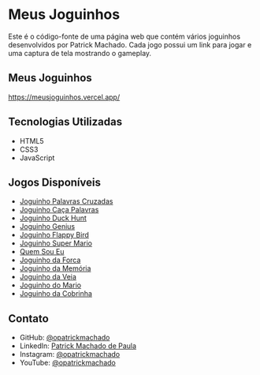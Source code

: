 # Meus Joguinhos

Este é o código-fonte de uma página web que contém vários joguinhos desenvolvidos por Patrick Machado. Cada jogo possui um link para jogar e uma captura de tela mostrando o gameplay.

## Meus Joguinhos

https://meusjoguinhos.vercel.app/

## Tecnologias Utilizadas

-   HTML5
-   CSS3
-   JavaScript

## Jogos Disponíveis

-   [Joguinho Palavras Cruzadas](https://joguinhopalavrascruzadas.vercel.app/)
-   [Joguinho Caça Palavras](https://joguinhocacapalavras.vercel.app/)
-   [Joguinho Duck Hunt](https://joguinhoduckhunt.vercel.app/)
-   [Joguinho Genius](https://joguinhogenius.vercel.app/)
-   [Joguinho Flappy Bird](https://joguinhoflappybird.vercel.app/)
-   [Joguinho Super Mario](https://joguinhosupermario.vercel.app/)
-   [Quem Sou Eu](https://joguinhoquemsoueu.vercel.app/)
-   [Joguinho da Forca](https://joguinhodaforca.vercel.app/)
-   [Joguinho da Memória](https://joguinhodamemoriapokemon.vercel.app/)
-   [Joguinho da Veia](https://joguinhodaveia.vercel.app/)
-   [Joguinho do Mario](https://joguinhodomario.vercel.app/)
-   [Joguinho da Cobrinha](https://joguinhodacobrinha.vercel.app/)

## Contato

-   GitHub: [@opatrickmachado](https://github.com/opatrickmachado)
-   LinkedIn: [Patrick Machado de Paula](https://www.linkedin.com/in/patrickmachadodepaula/)
-   Instagram: [@opatrickmachado](https://www.instagram.com/opatrickmachado/)
-   YouTube: [@opatrickmachado](https://www.youtube.com/@opatrickmachado)
